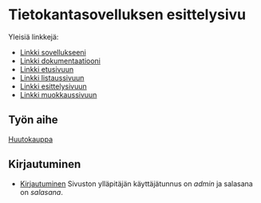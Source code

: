 # Tietokantasovelluksen esittelysivu

Yleisiä linkkejä:

* [Linkki sovellukseeni](https://abmo.users.cs.helsinki.fi/tsoha/)
* [Linkki dokumentaatiooni](https://github.com/yessergire/Tsoha-Bootstrap/raw/master/doc/dokumentaatio.pdf)
* [Linkki etusivuun](https://abmo.users.cs.helsinki.fi/tsoha/)
* [Linkki listaussivuun](https://abmo.users.cs.helsinki.fi/tsoha/items)
* [Linkki esittelysivuun](https://abmo.users.cs.helsinki.fi/tsoha/items/1)
* [Linkki muokkaussivuun](https://abmo.users.cs.helsinki.fi/tsoha/items/1/edit)

## Työn aihe
[Huutokauppa](http://advancedkittenry.github.io/suunnittelu_ja_tyoymparisto/aiheet/Huutokauppa.html) 

## Kirjautuminen
* [Kirjautuminen](https://abmo.users.cs.helsinki.fi/tsoha/login)
Sivuston ylläpitäjän käyttäjätunnus on *admin* ja salasana on *salasana*.
